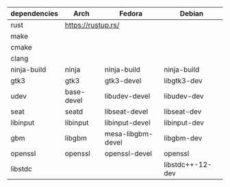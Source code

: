 
<table>
  <thead>
    <tr>
      <th>dependencies</th>
      <th>Arch</th>
      <th>Fedora</th>
      <th>Debian</th>
    </tr>
  </thead>
  <tbody>
    <tr>
      <td>rust</td>
      <td colspan=3><a href="https://rustup.rs/">https://rustup.rs/</a></td>
    </tr>
    <tr>
      <td colspan=4>make</td>
    </tr>
    <tr>
      <td colspan=4>cmake</td>
    </tr>
    <tr>
      <td colspan=4>clang</td>
    </tr>
    <tr>
      <td>ninja-build</td>
      <td>ninja</td>
      <td>ninja-build</td>
      <td>ninja-build</td>
    </tr>
    <tr>
      <td>gtk3</td>
      <td>gtk3</td>
      <td>gtk3-devel</td>
      <td>libgtk3-dev</td>
    </tr>
    <tr>
      <td>udev</td>
      <td>base-devel</td>
      <td>libudev-devel</td>
      <td>libudev-dev</td>
    </tr>
    <tr>
      <td>seat</td>
      <td>seatd</td>
      <td>libseat-devel</td>
      <td>libseat-dev</td>
    </tr>
    <tr>
      <td>libinput</td>
      <td>libinput</td>
      <td>libinput-devel</td>
      <td>libinput-dev</td>
    </tr>
    <tr>
      <td>gbm</td>
      <td>libgbm</td>
      <td>mesa-libgbm-devel</td>
      <td>libgbm-dev</td>
    </tr>
    <tr>
      <td>openssl</td>
      <td>openssl</td>
      <td>openssl-devel</td>
      <td>openssl</td>
    </tr>
     <tr>
      <td>libstdc</td>
      <td></td>
      <td></td>
      <td>libstdc++-12-dev</td>
    </tr>
  </tbody>
</table>
